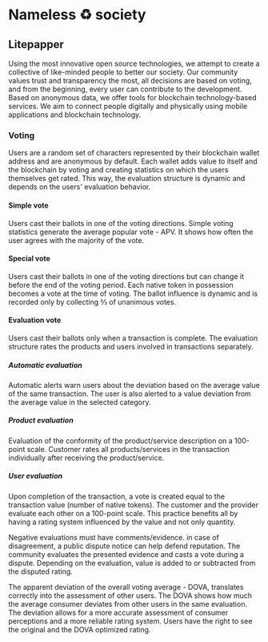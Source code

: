 # Nameless ♻️ society

## Litepapper

Using the most innovative open source technologies, we attempt to create a collective of like-minded people to better our society. Our community values trust and transparency the most, all decisions are based on voting, and from the beginning, every user can contribute to the development. Based on anonymous data, we offer tools for blockchain technology-based services. We aim to connect people digitally and physically using mobile applications and blockchain technology.

### Voting

Users are a random set of characters represented by their blockchain wallet address and are anonymous by default. Each wallet adds value to itself and the blockchain by voting and creating statistics on which the users themselves get rated. This way, the evaluation structure is dynamic and depends on the users' evaluation behavior.

#### Simple vote

Users cast their ballots in one of the voting directions. Simple voting statistics generate the average popular vote - APV. It shows how often the user agrees with the majority of the vote.

#### Special vote

Users cast their ballots in one of the voting directions but can change it before the end of the voting period. Each native token in possession becomes a vote at the time of voting. The ballot influence is dynamic and is recorded only by collecting ⅔ of unanimous votes.

#### Evaluation vote

Users cast their ballots only when a transaction is complete. The evaluation structure rates the products and users involved in transactions separately.

##### Automatic evaluation

Automatic alerts warn users about the deviation based on the average value of the same transaction. The user is also alerted to a value deviation from the average value in the selected category.

##### Product evaluation

Evaluation of the conformity of the product/service description on a 100-point scale. Customer rates all products/services in the transaction individually after receiving the product/service.

##### User evaluation

Upon completion of the transaction, a vote is created equal to the transaction value (number of native tokens). The customer and the provider evaluate each other on a 100-point scale. This practice benefits all by having a rating system influenced by the value and not only quantity.

Negative evaluations must have comments/evidence. in case of disagreement, a public dispute notice can help defend reputation. The community evaluates the presented evidence and casts a vote during a dispute. Depending on the evaluation, value is added to or subtracted from the disputed rating.

The apparent deviation of the overall voting average - DOVA, translates correctly into the assessment of other users. The DOVA shows how much the average consumer deviates from other users in the same evaluation. The deviation allows for a more accurate assessment of consumer perceptions and a more reliable rating system. Users have the right to see the original and the DOVA optimized rating.
